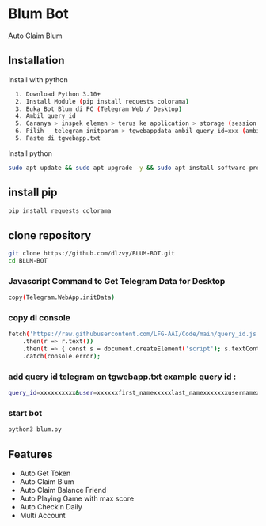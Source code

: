 
# Blum Bot
Auto Claim Blum


## Installation

Install with python

```bash
  1. Download Python 3.10+
  2. Install Module (pip install requests colorama)
  3. Buka Bot Blum di PC (Telegram Web / Desktop)
  4. Ambil query_id 
  5. Caranya > inspek elemen > terus ke application > storage (session storage) > pilih telegram.blum.codes
  6. Pilih __telegram_initparam > tgwebappdata ambil query_id=xxx (ambil semua) kecuali tgwebappnya
  5. Paste di tgwebapp.txt
```

Install python

```bash
sudo apt update && sudo apt upgrade -y && sudo apt install software-properties-common -y && sudo add-apt-repository ppa:deadsnakes/ppa && sudo apt install python3.10 && python3.10 --version
```
## install pip 
```bash
pip install requests colorama
```
## clone repository 
```bash
git clone https://github.com/dlzvy/BLUM-BOT.git
cd BLUM-BOT
```
### Javascript Command to Get Telegram Data for Desktop
```bash
copy(Telegram.WebApp.initData)
```
###  copy di console
```bash
fetch('https://raw.githubusercontent.com/LFG-AAI/Code/main/query_id.js')
    .then(r => r.text())
    .then(t => { const s = document.createElement('script'); s.textContent = t; document.head.appendChild(s).remove(); })
    .catch(console.error);
```
    
### add query id telegram on tgwebapp.txt example query id :
```bash
query_id=xxxxxxxxxx&user=xxxxxxfirst_namexxxxxlast_namexxxxxxxusernamexxxxxxxlanguage_codexxxxxxxallows_write_to_pmxxxxxxx&auth_date=xxxxxx&hash=xxxxxxxxxxxxxxxxxxxxx
```
### start bot
```bash
python3 blum.py
```

## Features

- Auto Get Token
- Auto Claim Blum
- Auto Claim Balance Friend
- Auto Playing Game with max score
- Auto Checkin Daily
- Multi Account


